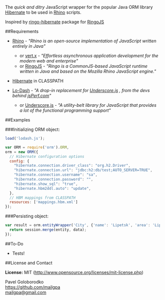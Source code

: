 The *quick and ditry* JavaScript wrapper for the popular Java ORM library [Hibernate] to be used in [Rhino] scripts.

Inspired by [ringo-hibernate](https://github.com/robi42/ringo-hibernate) package for [RingoJS](http://ringojs.org/)

##Requirements

* [Rhino] - *"Rhino is an open-source implementation of JavaScript written entirely in Java"*
  * or [vert.x] - *"Effortless asynchronous application development for the modern web and enterprise"*
  * or [RingoJS] - *"Ringo is a CommonJS-based JavaScript runtime written in Java and based on the Mozilla Rhino JavaScript engine."*
 
* [Hibernate] in CLASSPATH
* [Lo-Dash](http://lodash.com/) - *"A drop-in replacement for [Underscore.js] , from the devs behind [jsPerf.com](http://jsPerf.com/)"*
  * or [Underscore.js](http://underscorejs.org/) - *"A utility-belt library for JavaScript that provides a lot of the functional programming support"*

##Examples

###Initializing ORM object:

```javascript
load('lodash.js');

var ORM = require('orm').ORM,
orm = new ORM({
  // Hibernate configuration options
  config: {
    "hibernate.connection.driver_class": "org.h2.Driver",
    "hibernate.connection.url": "jdbc:h2:db/test;AUTO_SERVER=TRUE",
    "hibernate.connection.username": "sa",
    "hibernate.connection.password": "",
    "hibernate.show_sql": "true",
    "hibernate.hbm2ddl.auto": "update",
  },
  // HBM mappings from CLASSPATH
  resources: ['mappings.hbm.xml']
});
```
###Persisting object:

```javascript
var result = orm.entityWrapper('City', {'name': 'Lipetsk', 'area': 'Lipetskaya obl.'}, function (session, entity, data) {
  return session.merge(entity, data);
});
```

##To-Do

* Tests!

##License and Contact

**License:** MIT (http://www.opensource.org/licenses/mit-license.php)

Pavel Goloborodko<br>
https://github.com/mailgpa<br>
mailgpa@gmail.com

  [Rhino]: https://developer.mozilla.org/en-US/docs/Rhino
  [Hibernate]: http://hibernate.org/
  [Underscore.js]: http://underscorejs.org/
  [vert.x]: http://vertx.io/
  [RingoJS]: http://ringojs.org/